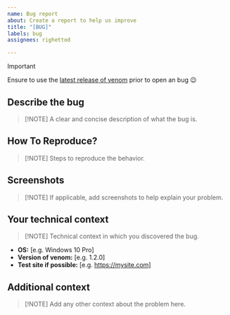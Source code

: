 ```yaml
---
name: Bug report
about: Create a report to help us improve
title: "[BUG]"
labels: bug
assignees: righettod

---
```


> [!IMPORTANT]
> Ensure to use the [latest release of venom](https://github.com/ovh/venom/releases) prior to open an bug 😉

## Describe the bug

>  [!NOTE]
> A clear and concise description of what the bug is.

## How To Reproduce?

>  [!NOTE]
> Steps to reproduce the behavior.

## Screenshots

>  [!NOTE]
> If applicable, add screenshots to help explain your problem.

## Your technical context

>  [!NOTE]
> Technical context in which you discovered the bug.

 * **OS:** [e.g. Windows 10 Pro]
 * **Version of venom:** [e.g. 1.2.0]
 * **Test site if possible:** [e.g. https://mysite.com]

## Additional context

>  [!NOTE]
> Add any other context about the problem here.
